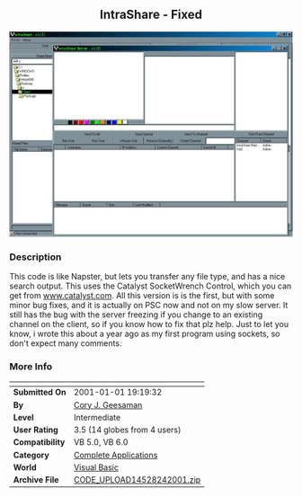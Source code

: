 ﻿<div align="center">

## IntraShare \- Fixed

<img src="PIC2001241456236459.jpg">
</div>

### Description

This code is like Napster, but lets you transfer any file type, and has a nice search output. This uses the Catalyst SocketWrench Control, which you can get from www.catalyst.com. All this version is is the first, but with some minor bug fixes, and it is actually on PSC now and not on my slow server. It still has the bug with the server freezing if you change to an existing channel on the client, so if you know how to fix that plz help. Just to let you know, i wrote this about a year ago as my first program using sockets, so don't expect many comments.
 
### More Info
 


<span>             |<span>
---                |---
**Submitted On**   |2001-01-01 19:19:32
**By**             |[Cory J\. Geesaman](https://github.com/Planet-Source-Code/PSCIndex/blob/master/ByAuthor/cory-j-geesaman.md)
**Level**          |Intermediate
**User Rating**    |3.5 (14 globes from 4 users)
**Compatibility**  |VB 5\.0, VB 6\.0
**Category**       |[Complete Applications](https://github.com/Planet-Source-Code/PSCIndex/blob/master/ByCategory/complete-applications__1-27.md)
**World**          |[Visual Basic](https://github.com/Planet-Source-Code/PSCIndex/blob/master/ByWorld/visual-basic.md)
**Archive File**   |[CODE\_UPLOAD14528242001\.zip](https://github.com/Planet-Source-Code/cory-j-geesaman-intrashare-fixed__1-15011/archive/master.zip)








